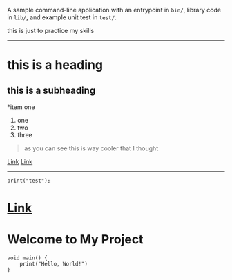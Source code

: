 A sample command-line application with an entrypoint in `bin/`, library code
in `lib/`, and example unit test in `test/`.

this is just to practice my skills
___

# this is a heading
## this is a subheading


*item one
1. one
2. two 
3. three

> as you can see this is way cooler that I thought

[Link](github.com/Dazhyar)
[Link][1]

___

`print("test");`

# **[Link](https://github.com/Dazhyar)**

# **Welcome to My Project**


```
void main() {
    print("Hello, World!")
}
```


[1]: github.com/dazhyar

